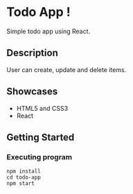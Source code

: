 # Todo App !

Simple todo app using React.

## Description

User can create, update and delete items.

## Showcases

-   HTML5 and CSS3
-   React

## Getting Started

### Executing program

```
npm install
cd todo-app
npm start
```
